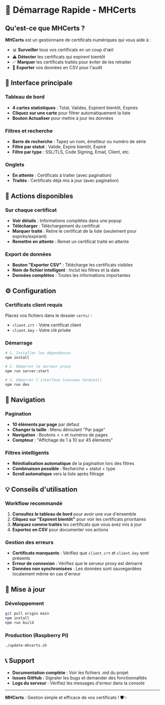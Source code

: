 # 🚀 Démarrage Rapide - MHCerts

## Qu'est-ce que MHCerts ?

**MHCerts** est un gestionnaire de certificats numériques qui vous aide à :
- 📊 **Surveiller** tous vos certificats en un coup d'œil
- ⚠️ **Détecter** les certificats qui expirent bientôt
- ✅ **Marquer** les certificats traités pour éviter de les retraiter
- 📁 **Exporter** vos données en CSV pour l'audit

## 🎯 Interface principale

### Tableau de bord
- **4 cartes statistiques** : Total, Valides, Expirent bientôt, Expirés
- **Cliquez sur une carte** pour filtrer automatiquement la liste
- **Bouton Actualiser** pour mettre à jour les données

### Filtres et recherche
- **Barre de recherche** : Tapez un nom, émetteur ou numéro de série
- **Filtre par statut** : Valide, Expire bientôt, Expiré
- **Filtre par type** : SSL/TLS, Code Signing, Email, Client, etc.

### Onglets
- **En attente** : Certificats à traiter (avec pagination)
- **Traités** : Certificats déjà mis à jour (avec pagination)

## 🔧 Actions disponibles

### Sur chaque certificat
- **Voir détails** : Informations complètes dans une popup
- **Télécharger** : Téléchargement du certificat
- **Marquer traité** : Retire le certificat de la liste (seulement pour expirés/expirant)
- **Remettre en attente** : Remet un certificat traité en attente

### Export de données
- **Bouton "Exporter CSV"** : Télécharge les certificats visibles
- **Nom de fichier intelligent** : Inclut les filtres et la date
- **Données complètes** : Toutes les informations importantes

## ⚙️ Configuration

### Certificats client requis
Placez vos fichiers dans le dossier `certs/` :
- `client.crt` - Votre certificat client
- `client.key` - Votre clé privée

### Démarrage
```bash
# 1. Installer les dépendances
npm install

# 2. Démarrer le serveur proxy
npm run server:start

# 3. Démarrer l'interface (nouveau terminal)
npm run dev
```

## 🎨 Navigation

### Pagination
- **10 éléments par page** par défaut
- **Changer la taille** : Menu déroulant "Par page"
- **Navigation** : Boutons < > et numéros de pages
- **Compteur** : "Affichage de 1 à 10 sur 45 éléments"

### Filtres intelligents
- **Réinitialisation automatique** de la pagination lors des filtres
- **Combinaison possible** : Recherche + statut + type
- **Scroll automatique** vers la liste après filtrage

## 💡 Conseils d'utilisation

### Workflow recommandé
1. **Consultez le tableau de bord** pour avoir une vue d'ensemble
2. **Cliquez sur "Expirent bientôt"** pour voir les certificats prioritaires
3. **Marquez comme traités** les certificats que vous avez mis à jour
4. **Exportez en CSV** pour documenter vos actions

### Gestion des erreurs
- **Certificats manquants** : Vérifiez que `client.crt` et `client.key` sont présents
- **Erreur de connexion** : Vérifiez que le serveur proxy est démarré
- **Données non synchronisées** : Les données sont sauvegardées localement même en cas d'erreur

## 🔄 Mise à jour

### Développement
```bash
git pull origin main
npm install
npm run build
```

### Production (Raspberry Pi)
```bash
./update-mhcerts.sh
```

## 📞 Support

- **Documentation complète** : Voir les fichiers .md du projet
- **Issues GitHub** : Signaler les bugs et demander des fonctionnalités
- **Logs du serveur** : Vérifiez les messages d'erreur dans la console

---

**MHCerts** : Gestion simple et efficace de vos certificats ! 🛡️✨
